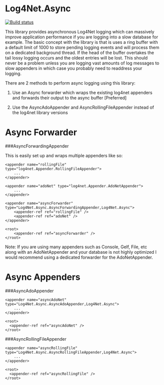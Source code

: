 Log4Net.Async
=============

[![Build status](https://ci.appveyor.com/api/projects/status/fpn8apunhe0fr1y3)](https://ci.appveyor.com/project/cjbhaines/log4net-async)

This library provides asynchronous Log4Net logging which can massively improve application performance if you are logging into a slow database for example. The basic concept with the library is that is uses a ring buffer with a default limit of 1000 to store pending logging events and will process them on a dedicated background thread. If the head of the buffer overtakes the tail lossy logging occurs and the oldest entries will be lost. This should never be a problem unless you are logging vast amounts of log messages to slow appenders in which case you probably need to readdress your logging.

There are 2 methods to perform async logging using this library:

1) Use an Async forwarder which wraps the existing log4net appenders and forwards their output to the async buffer [Preferred]

2) Use the AsyncAdoAppender and AsyncRollingFileAppender instead of the log4net library versions


Async Forwarder
=============
###AsyncForwardingAppender

This is easily set up and wraps multiple appenders like so:

	<appender name="rollingFile" type="log4net.Appender.RollingFileAppender">
		...
	</appender>
	
	<appender name="adoNet" type="log4net.Appender.AdoNetAppender">
		...
	</appender>
	
	<appender name="asyncForwarder" type="Log4Net.Async.AsyncForwardingAppender,Log4Net.Async">
		<appender-ref ref="rollingFile" />
		<appender-ref ref="adoNet" />
	</appender>

	<root>
		<appender-ref ref="asyncForwarder" />
	</root>
  
Note: If you are using many appenders such as Console, Gelf, File, etc along with an AdoNetAppender and your database is not highly optimized I would recommend using a dedicated forwarder for the AdoNetAppender.
  
Async Appenders
=============
###AsyncAdoAppender

	<appender name="asyncAdoNet" type="Log4Net.Async.AsyncAdoAppender,Log4Net.Async">
		...
	</appender>
	
	<root>
      <appender-ref ref="asyncAdoNet" />
    </root>

###AsyncRollingFileAppender

	<appender name="asyncRollingFile" type="Log4Net.Async.AsyncRollingFileAppender,Log4Net.Async">
		...
	</appender>
	
	<root>
      <appender-ref ref="asyncRollingFile" />
    </root>

